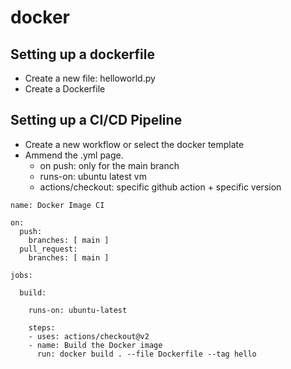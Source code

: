 # docker

## Setting up a dockerfile
- Create a new file: helloworld.py
- Create a Dockerfile

## Setting up a CI/CD Pipeline 
- Create a new workflow or select the docker template
- Ammend the .yml page.
    - on push: only for the main branch
    - runs-on: ubuntu latest vm 
    - actions/checkout: specific github action + specific version


```
name: Docker Image CI

on:
  push:
    branches: [ main ]
  pull_request:
    branches: [ main ]

jobs:

  build:

    runs-on: ubuntu-latest

    steps:
    - uses: actions/checkout@v2
    - name: Build the Docker image
      run: docker build . --file Dockerfile --tag hello
```